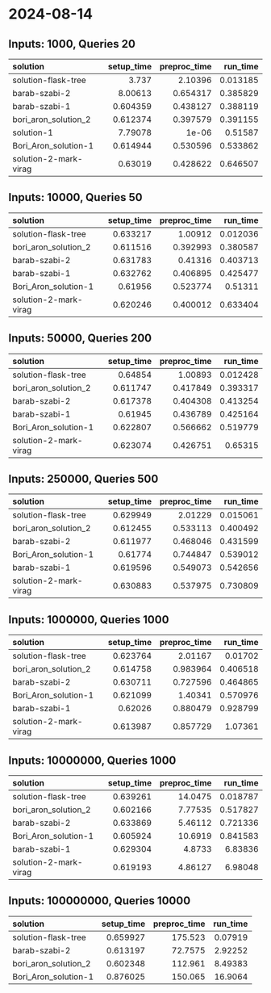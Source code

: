 # 2024-08-14

## Inputs: 1000, Queries 20

| solution              |   setup_time |   preproc_time |   run_time |
|:----------------------|-------------:|---------------:|-----------:|
| solution-flask-tree   |     3.737    |       2.10396  |   0.013185 |
| barab-szabi-2         |     8.00613  |       0.654317 |   0.385829 |
| barab-szabi-1         |     0.604359 |       0.438127 |   0.388119 |
| bori_aron_solution_2  |     0.612374 |       0.397579 |   0.391155 |
| solution-1            |     7.79078  |       1e-06    |   0.51587  |
| Bori_Aron_solution-1  |     0.614944 |       0.530596 |   0.533862 |
| solution-2-mark-virag |     0.63019  |       0.428622 |   0.646507 |

## Inputs: 10000, Queries 50

| solution              |   setup_time |   preproc_time |   run_time |
|:----------------------|-------------:|---------------:|-----------:|
| solution-flask-tree   |     0.633217 |       1.00912  |   0.012036 |
| bori_aron_solution_2  |     0.611516 |       0.392993 |   0.380587 |
| barab-szabi-2         |     0.631783 |       0.41316  |   0.403713 |
| barab-szabi-1         |     0.632762 |       0.406895 |   0.425477 |
| Bori_Aron_solution-1  |     0.61956  |       0.523774 |   0.51311  |
| solution-2-mark-virag |     0.620246 |       0.400012 |   0.633404 |

## Inputs: 50000, Queries 200

| solution              |   setup_time |   preproc_time |   run_time |
|:----------------------|-------------:|---------------:|-----------:|
| solution-flask-tree   |     0.64854  |       1.00893  |   0.012428 |
| bori_aron_solution_2  |     0.611747 |       0.417849 |   0.393317 |
| barab-szabi-2         |     0.617378 |       0.404308 |   0.413254 |
| barab-szabi-1         |     0.61945  |       0.436789 |   0.425164 |
| Bori_Aron_solution-1  |     0.622807 |       0.566662 |   0.519779 |
| solution-2-mark-virag |     0.623074 |       0.426751 |   0.65315  |

## Inputs: 250000, Queries 500

| solution              |   setup_time |   preproc_time |   run_time |
|:----------------------|-------------:|---------------:|-----------:|
| solution-flask-tree   |     0.629949 |       2.01229  |   0.015061 |
| bori_aron_solution_2  |     0.612455 |       0.533113 |   0.400492 |
| barab-szabi-2         |     0.611977 |       0.468046 |   0.431599 |
| Bori_Aron_solution-1  |     0.61774  |       0.744847 |   0.539012 |
| barab-szabi-1         |     0.619596 |       0.549073 |   0.542656 |
| solution-2-mark-virag |     0.630883 |       0.537975 |   0.730809 |

## Inputs: 1000000, Queries 1000

| solution              |   setup_time |   preproc_time |   run_time |
|:----------------------|-------------:|---------------:|-----------:|
| solution-flask-tree   |     0.623764 |       2.01167  |   0.01702  |
| bori_aron_solution_2  |     0.614758 |       0.983964 |   0.406518 |
| barab-szabi-2         |     0.630711 |       0.727596 |   0.464865 |
| Bori_Aron_solution-1  |     0.621099 |       1.40341  |   0.570976 |
| barab-szabi-1         |     0.62026  |       0.880479 |   0.928799 |
| solution-2-mark-virag |     0.613987 |       0.857729 |   1.07361  |

## Inputs: 10000000, Queries 1000

| solution              |   setup_time |   preproc_time |   run_time |
|:----------------------|-------------:|---------------:|-----------:|
| solution-flask-tree   |     0.639261 |       14.0475  |   0.018787 |
| bori_aron_solution_2  |     0.602166 |        7.77535 |   0.517827 |
| barab-szabi-2         |     0.633869 |        5.46112 |   0.721336 |
| Bori_Aron_solution-1  |     0.605924 |       10.6919  |   0.841583 |
| barab-szabi-1         |     0.629304 |        4.8733  |   6.83836  |
| solution-2-mark-virag |     0.619193 |        4.86127 |   6.98048  |

## Inputs: 100000000, Queries 10000

| solution             |   setup_time |   preproc_time |   run_time |
|:---------------------|-------------:|---------------:|-----------:|
| solution-flask-tree  |     0.659927 |       175.523  |    0.07919 |
| barab-szabi-2        |     0.613197 |        72.7575 |    2.92252 |
| bori_aron_solution_2 |     0.602348 |       112.961  |    8.49383 |
| Bori_Aron_solution-1 |     0.876025 |       150.065  |   16.9064  |